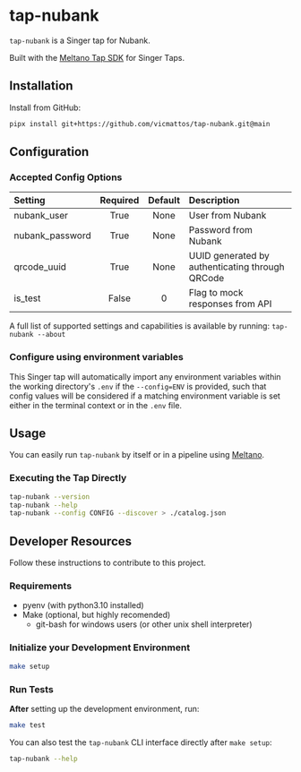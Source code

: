 # tap-nubank

`tap-nubank` is a Singer tap for Nubank.

Built with the [Meltano Tap SDK](https://sdk.meltano.com) for Singer Taps.

## Installation

Install from GitHub:

```bash
pipx install git+https://github.com/vicmattos/tap-nubank.git@main
```

## Configuration

### Accepted Config Options

| Setting             | Required | Default | Description |
|:--------------------|:--------:|:-------:|:------------|
| nubank_user         | True     | None    | User from Nubank |
| nubank_password     | True     | None    | Password from Nubank |
| qrcode_uuid         | True     | None    | UUID generated by authenticating through QRCode |
| is_test             | False    |       0 | Flag to mock responses from API |

A full list of supported settings and capabilities is available by running: `tap-nubank --about`

### Configure using environment variables

This Singer tap will automatically import any environment variables within the working directory's
`.env` if the `--config=ENV` is provided, such that config values will be considered if a matching
environment variable is set either in the terminal context or in the `.env` file.

<!-- TODO: Create cli command to authenticate and generate `qrcode_uuid``
### Source Authentication and Authorization

To generate `qrcode_uuid` run the command ?<`tap-nubank-authenticate --qrcode``> and follow instructions in Nubank's app.
-->

## Usage

You can easily run `tap-nubank` by itself or in a pipeline using [Meltano](https://meltano.com/).

### Executing the Tap Directly

```bash
tap-nubank --version
tap-nubank --help
tap-nubank --config CONFIG --discover > ./catalog.json
```

## Developer Resources

Follow these instructions to contribute to this project.

### Requirements
- pyenv (with python3.10 installed)
- Make (optional, but highly recomended)
  - git-bash for windows users (or other unix shell interpreter)

### Initialize your Development Environment

```bash
make setup
```

### Run Tests

**After** setting up the development environment, run:
```bash
make test
```

You can also test the `tap-nubank` CLI interface directly after `make setup`:

```bash
tap-nubank --help
```

<!-- TODO: Runnable through meltano

### Testing with [Meltano](https://www.meltano.com)

_**Note:** This tap will work in any Singer environment and does not require Meltano.
Examples here are for convenience and to streamline end-to-end orchestration scenarios._

Next, install Meltano (if you haven't already) and any needed plugins:

```bash
# Install meltano
pipx install meltano
# Initialize meltano within this directory
cd tap-nubank
meltano install
```

Now you can test and orchestrate using Meltano:

```bash
# Test invocation:
meltano invoke tap-nubank --version
# OR run a test `elt` pipeline:
meltano elt tap-nubank target-jsonl
```

### SDK Dev Guide

See the [dev guide](https://sdk.meltano.com/en/latest/dev_guide.html) for more instructions on how to use the SDK to
develop your own taps and targets.
-->
